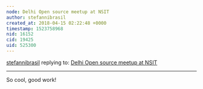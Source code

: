 ```yaml
---
node: Delhi Open source meetup at NSIT
author: stefannibrasil
created_at: 2018-04-15 02:22:48 +0000
timestamp: 1523758968
nid: 16152
cid: 19425
uid: 525300
---
```




[stefannibrasil](../profile/stefannibrasil) replying to: [Delhi Open source meetup at NSIT](../notes/tech4gt/04-14-2018/delhi-open-source-meetup-at-nsit)

----
So cool, good work!